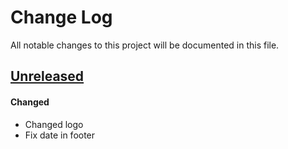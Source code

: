 # Change Log
All notable changes to this project will be documented in this file.
 
## [Unreleased]
#### Changed 
- Changed logo
- Fix date in footer


[Unreleased]: https://github.com/elixirhub/elixir-aai-proxy-idp-template/tree/master